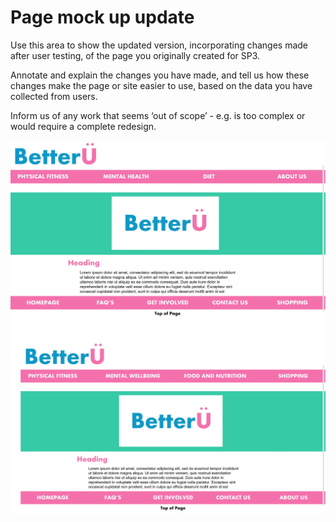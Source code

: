 # Page mock up update

Use this area to show the updated version, incorporating changes made after user testing, of the page you originally created for SP3.

Annotate and explain the changes you have made, and tell us how these changes make the page or site easier to use, based on the data you have collected from users.

Inform us of any work that seems ‘out of scope’ - e.g. is too complex or would require a complete redesign.

<img src="sp4-media/FinalMockupV1.jpg" alt="Team members" width="1000">

<img src="sp4-media/FinalMockupV2.jpg" alt="Team members" width="1000">
